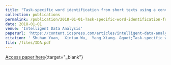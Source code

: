 ```yaml
---
title: "Task-specific word identification from short texts using a convolutional neural network"
collection: publications
permalink: /publication/2018-01-01-Task-specific-word-identification-from-short-texts-using-a-convolutional-neural-network/
date: 2018-01-01
venue: 'Intelligent Data Analysis'
paperurl: 'https://content.iospress.com/articles/intelligent-data-analysis/ida173413'
citation: ' Shuhan Yuan,  Xintao Wu,  Yang Xiang. &quot;Task-specific word identification from short texts using a convolutional neural network.&quot; Intelligent Data Analysis, 2018.'
file: /files/IDA.pdf
---
```

[Access paper here](https://content.iospress.com/articles/intelligent-data-analysis/ida173413){:target="_blank"}

